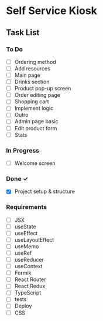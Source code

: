 # Self Service Kiosk

## Task List

### To Do

- [ ]  Ordering method
- [ ]  Add resources
- [ ]  Main page
- [ ]  Drinks section
- [ ]  Product pop-up screen
- [ ]  Order editing page
- [ ]  Shopping cart
- [ ]  Implement logic
- [ ]  Outro
- [ ]  Admin page basic
- [ ]  Edit product form
- [ ]  Stats

### In Progress

- [ ]  Welcome screen

### Done ✓

- [x]  Project setup & structure

### Requirements
- [ ]  JSX
- [ ]  useState
- [ ]  useEffect
- [ ]  useLayoutEffect
- [ ]  useMemo
- [ ]  useRef
- [ ]  useReducer
- [ ]  useContext
- [ ]  Formik
- [ ]  React Router
- [ ]  React Redux
- [ ]  TypeScript
- [ ]  tests
- [ ]  Deploy
- [ ]  CSS